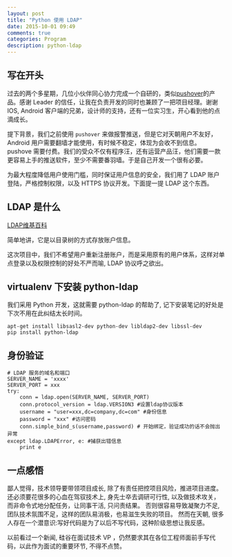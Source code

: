 ```yaml
---
layout: post
title: "Python 使用 LDAP"
date: 2015-10-01 09:49
comments: true
categories: Program
description: python-ldap
---
```


## 写在开头

过去的两个多星期，几位小伙伴同心协力完成一个自研的，类似[pushover](http://pushover.net)的产品。感谢 Leader 的信任，让我在负责开发的同时也兼顾了一把项目经理。谢谢 IOS, Android 客户端的兄弟，设计师的支持，还有一位实习生，开心看到他的点滴成长。

提下背景，我们之前使用 `pushover` 来做报警推送，但是它对天朝用户不友好，Android 用户需要翻墙才能使用，有时候不稳定，体现为会收不到信息。pushove 需要付费。我们的受众不仅有程序汪，还有运营产品汪，他们需要一款更容易上手的推送软件，至少不需要番羽墙。于是自己开发一个很有必要。

为最大程度降低用户使用门槛，同时保证用户信息的安全，我们用了 LDAP 账户登陆，严格控制权限，以及 HTTPS 协议开发。下面提一提 LDAP 这个东西。

## LDAP 是什么

[LDAP维基百科](https://zh.wikipedia.org/wiki/%E8%BD%BB%E5%9E%8B%E7%9B%AE%E5%BD%95%E8%AE%BF%E9%97%AE%E5%8D%8F%E8%AE%AE)

简单地讲，它是以目录树的方式存放账户信息。

这次项目中，我们不希望用户重新注册账户，而是采用原有的用户体系，这样对单点登录以及权限控制的好处不严而喻, LDAP 协议呼之欲出。


## virtualenv 下安装 python-ldap

我们采用 Python 开发，这就需要 python-ldap 的帮助了, 记下安装笔记的好处是下次不用在此纠结太长时间。

```
apt-get install libsasl2-dev python-dev libldap2-dev libssl-dev
pip install python-ldap
```

## 身份验证

```
# LDAP 服务的域名和端口
SERVER_NAME = 'xxxx'
SERVER_PORT = xxx
try:
    conn = ldap.open(SERVER_NAME, SERVER_PORT)  
    conn.protocol_version = ldap.VERSION3 #设置ldap协议版本 
    username = "user=xxx,dc=company,dc=com" #身份信息
    password = "xxx" #访问密码
    conn.simple_bind_s(username,password) # 开始绑定，验证成功的话不会抛出异常
except ldap.LDAPError, e: #捕获出错信息
    print e
```

## 一点感悟

鄙人觉得，技术领导要带领项目成长, 除了有责任把控项目风险，推进项目进度。
还必须要花很多的心血在驾驭技术上,  身先士卒去调研可行性, 以及做技术攻关，
而非命令式地分配任务，让同事干活, 只问责结果。
否则很容易导致凝聚力不足,团队技术氛围不足，这样的团队易消极，也易滋生失败的项目。
然而在天朝, 很多人存在一个潜意识:写好代码是为了以后不写代码，这种阶级思想让我反感。

以前看过一个新闻, 硅谷在面试技术 VP ，仍然要求其在各位工程师面前手写代码，以此作为面试的重要环节, 不得不点赞。

